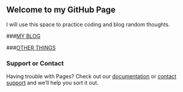 ## Welcome to my GitHub Page

I will use this space to practice coding and blog random thoughts.  

###[MY BLOG](/blog)

###[OTHER THINGS](/markdown-portfolio)


### Support or Contact

Having trouble with Pages? Check out our [documentation](https://docs.github.com/categories/github-pages-basics/) or [contact support](https://github.com/contact) and we’ll help you sort it out.
